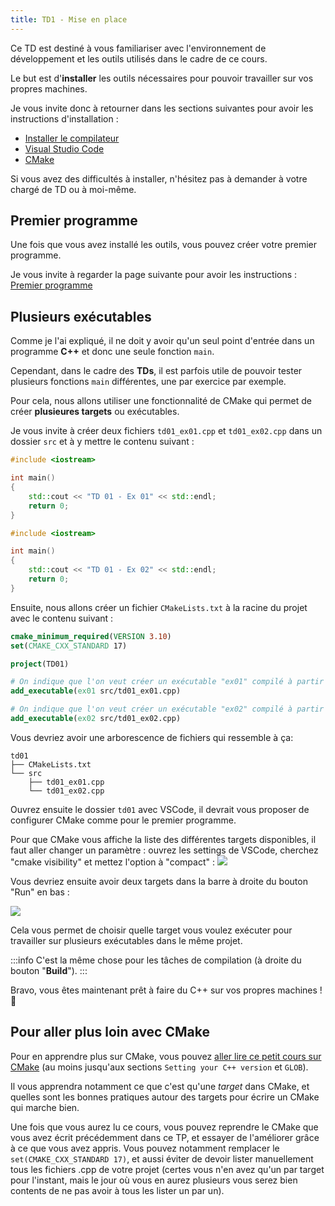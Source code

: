 ```yaml
---
title: TD1 - Mise en place
---
```


Ce TD est destiné à vous familiariser avec l'environnement de développement et les outils utilisés dans le cadre de ce cours.

Le but est d'**installer** les outils nécessaires pour pouvoir travailler sur vos propres machines.

Je vous invite donc à retourner dans les sections suivantes pour avoir les instructions d'installation :

- [Installer le compilateur](/Lessons/S1/Setup/Compiler)
- [Visual Studio Code](/Lessons/S1/Setup/IDE)
- [CMake](/Lessons/S1/Setup/CMake)

Si vous avez des difficultés à installer, n'hésitez pas à demander à votre chargé de TD ou à moi-même.

## Premier programme

Une fois que vous avez installé les outils, vous pouvez créer votre premier programme.

Je vous invite à regarder la page suivante pour avoir les instructions : [Premier programme](/Lessons/S1/Setup/HelloImac)

## Plusieurs exécutables

Comme je l'ai expliqué, il ne doit y avoir qu'un seul point d'entrée dans un programme **C++** et donc une seule fonction `main`.

Cependant, dans le cadre des **TDs**, il est parfois utile de pouvoir tester plusieurs fonctions `main` différentes, une par exercice par exemple.

Pour cela, nous allons utiliser une fonctionnalité de CMake qui permet de créer **plusieures targets** ou exécutables.

Je vous invite à créer deux fichiers `td01_ex01.cpp` et `td01_ex02.cpp` dans un dossier `src` et à y mettre le contenu suivant :

```cpp title="src/td01_ex01.cpp"
#include <iostream>

int main()
{
    std::cout << "TD 01 - Ex 01" << std::endl;
    return 0;
}
```

```cpp title="src/td01_ex02.cpp"
#include <iostream>

int main()
{
    std::cout << "TD 01 - Ex 02" << std::endl;
    return 0;
}
```

Ensuite, nous allons créer un fichier `CMakeLists.txt` à la racine du projet avec le contenu suivant :

```cmake title="CMakeLists.txt"
cmake_minimum_required(VERSION 3.10)
set(CMAKE_CXX_STANDARD 17)

project(TD01)

# On indique que l'on veut créer un exécutable "ex01" compilé à partir du fichier td01_ex01.cpp
add_executable(ex01 src/td01_ex01.cpp)

# On indique que l'on veut créer un exécutable "ex02" compilé à partir du fichier td01_ex02.cpp
add_executable(ex02 src/td01_ex02.cpp)
```

Vous devriez avoir une arborescence de fichiers qui ressemble à ça:

```
td01
├── CMakeLists.txt
└── src
    ├── td01_ex01.cpp
    └── td01_ex02.cpp
```

Ouvrez ensuite le dossier `td01` avec VSCode, il devrait vous proposer de configurer CMake comme pour le premier programme.

Pour que CMake vous affiche la liste des différentes targets disponibles, il faut aller changer un paramètre : ouvrez les settings de VSCode, cherchez "cmake visibility" et mettez l'option à "compact" :
![](./imgs/cmake-visibility-setting.png)

Vous devriez ensuite avoir deux targets dans la barre à droite du bouton "Run" en bas :

![](imgs/VSCode_targets.png)

Cela vous permet de choisir quelle target vous voulez exécuter pour travailler sur plusieurs exécutables dans le même projet.

:::info
C'est la même chose pour les tâches de compilation (à droite du bouton "**Build**").
:::

Bravo, vous êtes maintenant prêt à faire du C++ sur vos propres machines ! 🥳

## Pour aller plus loin avec CMake

Pour en apprendre plus sur CMake, vous pouvez [aller lire ce petit cours sur CMake](https://julesfouchy.github.io/Learn--Clean-Code-With-Cpp/lessons/cmake/) (au moins jusqu'aux sections `Setting your C++ version` et `GLOB`).

Il vous apprendra notamment ce que c'est qu'une *target* dans CMake, et quelles sont les bonnes pratiques autour des targets pour écrire un CMake qui marche bien.

Une fois que vous aurez lu ce cours, vous pouvez reprendre le CMake que vous avez écrit précédemment dans ce TP, et essayer de l'améliorer grâce à ce que vous avez appris. Vous pouvez notamment remplacer le `set(CMAKE_CXX_STANDARD 17)`, et aussi éviter de devoir lister manuellement tous les fichiers .cpp de votre projet (certes vous n'en avez qu'un par target pour l'instant, mais le jour où vous en aurez plusieurs vous serez bien contents de ne pas avoir à tous les lister un par un).